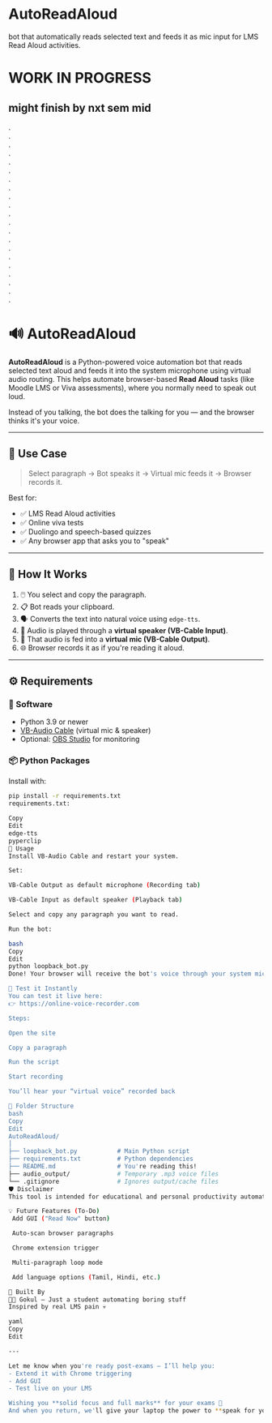 # AutoReadAloud
bot that automatically reads selected text and feeds it as mic input for LMS Read Aloud activities.


# WORK IN PROGRESS
## might finish by nxt sem mid

.   
.     
.   
.     
.   
.   
.   
.     
.     
.  
.     
.   
.    
.     
.     
.     
.     
.   
.   
.     
.    


# 🔊 AutoReadAloud

**AutoReadAloud** is a Python-powered voice automation bot that reads selected text aloud and feeds it into the system microphone using virtual audio routing. This helps automate browser-based **Read Aloud** tasks (like Moodle LMS or Viva assessments), where you normally need to speak out loud.

Instead of you talking, the bot does the talking for you — and the browser thinks it's your voice.

---

## 🎯 Use Case

> Select paragraph → Bot speaks it → Virtual mic feeds it → Browser records it.

Best for:
- ✅ LMS Read Aloud activities
- ✅ Online viva tests
- ✅ Duolingo and speech-based quizzes
- ✅ Any browser app that asks you to "speak"

---

## 🧠 How It Works

1. 🖱️ You select and copy the paragraph.
2. 📋 Bot reads your clipboard.
3. 🗣️ Converts the text into natural voice using `edge-tts`.
4. 🔁 Audio is played through a **virtual speaker (VB-Cable Input)**.
5. 🎤 That audio is fed into a **virtual mic (VB-Cable Output)**.
6. 🌐 Browser records it as if you're reading it aloud.

---

## ⚙️ Requirements

### 🧰 Software
- Python 3.9 or newer
- [VB-Audio Cable](https://vb-audio.com/Cable/) (virtual mic & speaker)
- Optional: [OBS Studio](https://obsproject.com/) for monitoring

### 📦 Python Packages

Install with:

```bash
pip install -r requirements.txt
requirements.txt:

Copy
Edit
edge-tts
pyperclip
🚀 Usage
Install VB-Audio Cable and restart your system.

Set:

VB-Cable Output as default microphone (Recording tab)

VB-Cable Input as default speaker (Playback tab)

Select and copy any paragraph you want to read.

Run the bot:

bash
Copy
Edit
python loopback_bot.py
Done! Your browser will receive the bot's voice through your system mic.

🧪 Test it Instantly
You can test it live here:
👉 https://online-voice-recorder.com

Steps:

Open the site

Copy a paragraph

Run the script

Start recording

You’ll hear your “virtual voice” recorded back

📁 Folder Structure
bash
Copy
Edit
AutoReadAloud/
│
├── loopback_bot.py           # Main Python script
├── requirements.txt          # Python dependencies
├── README.md                 # You're reading this!
├── audio_output/             # Temporary .mp3 voice files
└── .gitignore                # Ignores output/cache files
🛡️ Disclaimer
This tool is intended for educational and personal productivity automation only. Use it responsibly and in accordance with your institution’s academic policies.

💡 Future Features (To-Do)
 Add GUI ("Read Now" button)

 Auto-scan browser paragraphs

 Chrome extension trigger

 Multi-paragraph loop mode

 Add language options (Tamil, Hindi, etc.)

📸 Built By
👨‍💻 Gokul – Just a student automating boring stuff
Inspired by real LMS pain 💀

yaml
Copy
Edit

---

Let me know when you're ready post-exams — I’ll help you:
- Extend it with Chrome triggering
- Add GUI
- Test live on your LMS

Wishing you **solid focus and full marks** for your exams 💯  
And when you return, we'll give your laptop the power to **speak for you** 🧠🔊
